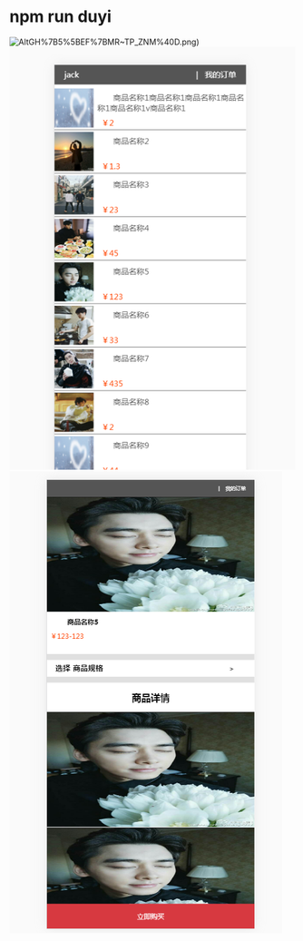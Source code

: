 
# npm run duyi

![Alt](https://github.com/huangxinl/webpack-shop/blob/master/JV%7D)GH%7B5%5BEF%7BMR~TP_ZNM%40D.png)
![Alt](https://github.com/huangxinl/webpack-shop/blob/master/QXN%24%25%60D2CES2QPYUH6FDU%60T.png)
![Alt](https://github.com/huangxinl/webpack-shop/blob/master/%5DZP23XPRO%25%25%5DJLKLFB%7DCWA1.png)
